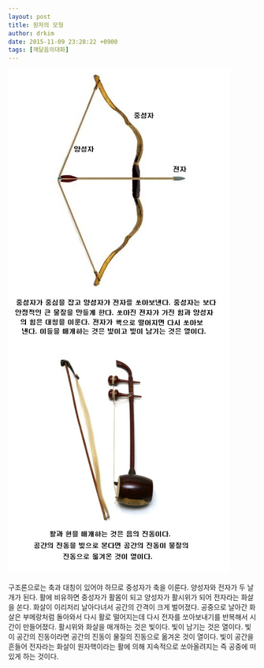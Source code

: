 ```yaml
---
layout: post
title: 원자의 모형
author: drkim
date: 2015-11-09 23:28:22 +0900
tags: [깨달음의대화]
---
```





![](/files/attach/images/198/325/637/55.jpg)
  

  


구조론으로는 축과 대칭이 있어야 하므로 중성자가 축을 이룬다. 양성자와 전자가 두 날개가 된다. 활에 비유하면 중성자가 활몸이 되고 양성자가 활시위가 되어 전자라는 화살을 쏜다. 화살이 이리저리 날아다녀서 공간의 간격이 크게 벌어졌다. 공중으로 날아간 화살은 부메랑처럼 돌아와서 다시 활로 떨어지는데 다시 전자를 쏘아보내기를 반복해서 시간이 만들어졌다. 활시위와 화살을 매개하는 것은 빛이다. 빛이 남기는 것은 열이다. 빛이 공간의 진동이라면 공간의 진동이 물질의 진동으로 옮겨온 것이 열이다. 빛이 공간을 흔들어 전자라는 화살이 원자핵이라는 활에 의해 지속적으로 쏘아올려지는 즉 공중에 떠 있게 하는 것이다.